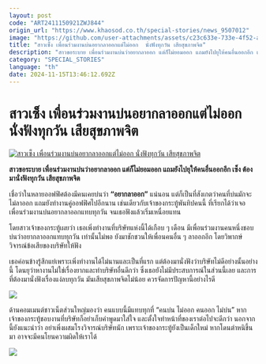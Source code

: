 ```yaml
---
layout: post
code: "ART2411150921ZWJ844"
origin_url: "https://www.khaosod.co.th/special-stories/news_9507012"
image: "https://github.com/user-attachments/assets/c23c633e-733e-4f52-a2f3-661ed8d16816"
title: "สาวเซ็ง เพื่อนร่วมงานบ่นอยากลาออกแต่ไม่ออก  นั่งฟังทุกวัน เสียสุขภาพจิต"
description: "สาวขอระบาย เพื่อนร่วมงานบ่นว่าอยากลาออก แต่ก็ไม่ยอมออก แถมยังไปยุให้คนอื่นออกอีก เซ็ง ต้องมานั่งฟังทุกวัน เสียสุขภาพจิต"
category: "SPECIAL_STORIES"
language: "th"
date: 2024-11-15T13:46:12.692Z
---
```


# สาวเซ็ง เพื่อนร่วมงานบ่นอยากลาออกแต่ไม่ออก  นั่งฟังทุกวัน เสียสุขภาพจิต

[![สาวเซ็ง เพื่อนร่วมงานบ่นอยากลาออกแต่ไม่ออก  นั่งฟังทุกวัน เสียสุขภาพจิต](https://www.khaosod.co.th/wpapp/uploads/2024/11/work1115-1w.jpg "สาวเซ็ง เพื่อนร่วมงานบ่นอยากลาออกแต่ไม่ออก  นั่งฟังทุกวัน เสียสุขภาพจิต")](https://www.khaosod.co.th/wpapp/uploads/2024/11/work1115-1w.jpg)

**สาวขอระบาย เพื่อนร่วมงานบ่นว่าอยากลาออก แต่ก็ไม่ยอมออก แถมยังไปยุให้คนอื่นออกอีก เซ็ง ต้องมานั่งฟังทุกวัน เสียสุขภาพจิต**

เชื่อว่าในหลายออฟฟิศต้องมีคนเคยบ่นว่า **“อยากลาออก”** แน่นอน แต่ก็เป็นที่สังเกตว่าคนที่บ่นมักจะไม่ลาออก แถมยังทำงานคู่ออฟฟิศไปอีกนาน เช่นเดียวกับเจ้าของกระทู้พันทิปคนนี้ ที่เรียกได้ว่าเจอเพื่อนร่วมงานบ่นอยากลาออกแทบทุกวัน จนเธอฟังแล้วเริ่มเหนื่อยแทน

โดยสาวเจ้าของกระทู้เผยว่า เธอเพิ่งทำงานที่บริษัทแห่งนี้ได้เกือบ ๆ เดือน มีเพื่อนร่วมงานคนหนึ่งชอบบ่นว่าอยากลาออกแทบทุกวัน เท่านั้นไม่พอ ยังมาชักชวนให้เพื่อนคนอื่น ๆ ลาออกอีก โดยวิพากษ์วิจารณ์ข้อเสียของบริษัทให้ฟัง

เธอค่อนข้างรู้สึกแย่เพราะเพิ่งทำงานได้ไม่นานและเป็นที่แรก แต่ต้องมานั่งฟังว่าบริษัทไม่ดีอย่างนั้นอย่างนี้ โดนยุว่าหางานไม่ใช่เรื่องยากและทำบริษัทอื่นดีกว่า ซึ่งเธอยังไม่มีประสบการณ์ในส่วนนี้เลย และการที่ต้องมานั่งฟังเรื่องแง่ลบทุกวัน มันเสียสุขภาพจิตไม่น้อย ควรจัดการปัญหานี้อย่างไรดี

[![](https://www.khaosod.co.th/wpapp/uploads/2024/11/work1115-1.jpg)](https://www.khaosod.co.th/wpapp/uploads/2024/11/work1115-1.jpg)

ด้านคอมเมนต์ชาวเน็ตส่วนใหญ่มองว่า คนแบบนี้มีแทบทุกที่ “คนบ่น ไม่ออก คนออก ไม่บ่น” หากเจ้าของกระทู้ชอบงานที่บริษัทก็อย่าเก็บคำพูดมาใส่ใจ และตั้งใจทำหน้าที่ของเราต่อไปจะดีกว่า นอกจากนี้ยังแนะนำว่า อย่าเพิ่งผสมโรงวิจารณ์บริษัทนัก เพราะเจ้าของกระทู้ยังเป็นเด็กใหม่ หากโดนตำหนิขึ้นมา อาจจะมีคนโยนความผิดให้เราได้

[![](https://www.khaosod.co.th/wpapp/uploads/2024/11/work1115-2.jpg)](https://www.khaosod.co.th/wpapp/uploads/2024/11/work1115-2.jpg)